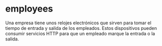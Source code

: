 # employees
Una empresa tiene unos relojes electrónicos que sirven para tomar el tiempo de entrada y salida de los empleados. Estos dispositivos pueden consumir servicios HTTP para que un empleado marque la entrada o la salida.
